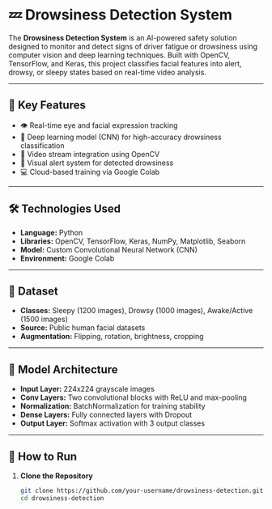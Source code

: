 # 💤 Drowsiness Detection System

The **Drowsiness Detection System** is an AI-powered safety solution designed to monitor and detect signs of driver fatigue or drowsiness using computer vision and deep learning techniques. Built with OpenCV, TensorFlow, and Keras, this project classifies facial features into alert, drowsy, or sleepy states based on real-time video analysis.

---

## 📌 Key Features

- 👁️ Real-time eye and facial expression tracking
- 🤖 Deep learning model (CNN) for high-accuracy drowsiness classification
- 🎥 Video stream integration using OpenCV
- 🔔 Visual alert system for detected drowsiness
- 💻 Cloud-based training via Google Colab

---

## 🛠️ Technologies Used

- **Language:** Python
- **Libraries:** OpenCV, TensorFlow, Keras, NumPy, Matplotlib, Seaborn
- **Model:** Custom Convolutional Neural Network (CNN)
- **Environment:** Google Colab

---

## 🧠 Dataset

- **Classes:** Sleepy (1200 images), Drowsy (1000 images), Awake/Active (1500 images)
- **Source:** Public human facial datasets
- **Augmentation:** Flipping, rotation, brightness, cropping

---

## 🧱 Model Architecture

- **Input Layer:** 224x224 grayscale images
- **Conv Layers:** Two convolutional blocks with ReLU and max-pooling
- **Normalization:** BatchNormalization for training stability
- **Dense Layers:** Fully connected layers with Dropout
- **Output Layer:** Softmax activation with 3 output classes

---

## 🚀 How to Run

1. **Clone the Repository**
   ```bash
   git clone https://github.com/your-username/drowsiness-detection.git
   cd drowsiness-detection
